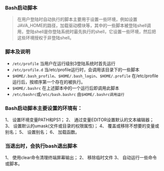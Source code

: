 ### Bash启动脚本
> 在用户登陆时自动执行的脚本主要用于设置一些环境，例如设置JAVA_HOME的路径，加载驱动模块等，其中的一些脚本被登陆shell调用，登陆shell是你登陆系统时最先执行的shell，它设置一些环境，然后把这些环境授权于非登陆shell。  
### 脚本及说明  
- `/etc/profile`	当用户在运行级别3登陆系统时首先运行   
- `/etc/profile.d`  当/etc/profile运行时，会调用该目录下的一些脚本 
- `$HOME/.bash_profile`、`$HOME/.bash_login`、`$HOME/.profile`  在/etc/profile运行后，按顺序第一个存在的被执行。
- `$HOME/.bashrc`  在上述脚本中的一个运行后即调用此脚本  
- `/etc/bashrc`或`/etc/bash.bashrc`  由`$HOME/.bashrc调用运行` 


### Bash启动脚本主要设置的环境有：
1、 设置环境变量PATH和PS1；
2、 通过变量EDITOR设置默认的文本编辑器；
3、 设置默认的umask(文件或目录的权限属性)；
4、 覆盖或移除不想要的变量或别名；
5、 设置别名；
6、 加载函数。

### 当退出时，会执行bash退出脚本   
1、 使用clear命令清理终端屏幕输出；
2、 移除临时文件
3、 自动运行一些命令或脚本。
